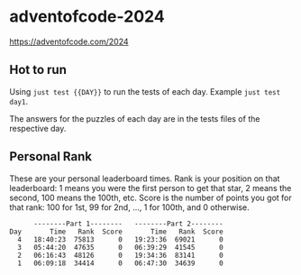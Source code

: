 # adventofcode-2024

https://adventofcode.com/2024

## Hot to run

Using `just test {{DAY}}` to run the tests of each day. Example `just test day1`.

The answers for the puzzles of each day are in the tests files of the respective day.

## Personal Rank

These are your personal leaderboard times. Rank is your position on that leaderboard: 1 means you were the first person to get that star, 2 means the second, 100 means the 100th, etc. Score is the number of points you got for that rank: 100 for 1st, 99 for 2nd, ..., 1 for 100th, and 0 otherwise.

```
      --------Part 1--------   --------Part 2--------
Day       Time   Rank  Score       Time   Rank  Score
  4   18:40:23  75813      0   19:23:36  69021      0
  3   05:44:20  47635      0   06:39:29  41545      0
  2   06:16:43  48126      0   19:34:36  83141      0
  1   06:09:18  34414      0   06:47:30  34639      0
```
